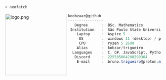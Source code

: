 ```zsh
> neofetch
```

<img align="left" src="https://avatars.githubusercontent.com/u/48564736?v=4" alt="logo.png" width="200" /> 

```csharp
koobzaar@github
----------------
   Degree      :  BSc. Mathematics
 Institution   :  São Paulo State University
    Laptop     :  Aspire 5 
     OS        :  windows 11 (desktop) / pop! _os 22.04 LTS (laptop)
     CPU       :  ryzen 5 2600
    Alias      :  kobzar/trigueiro
  Languages    :  C, C#, JavaScript, Python
   Discord     :  225585864200290304
    E-mail     :  bruno.trigueiro@proton.me & bruno.trigueiro@unesp.br
```
